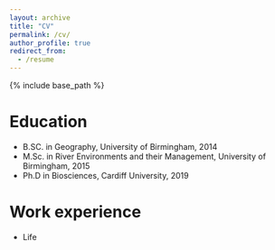 ```yaml
---
layout: archive
title: "CV"
permalink: /cv/
author_profile: true
redirect_from:
  - /resume
---
```


{% include base_path %}

Education
======
* B.SC. in Geography, University of Birmingham, 2014
* M.Sc. in River Environments and their Management, University of Birmingham, 2015
* Ph.D in Biosciences, Cardiff University, 2019

Work experience
======
* Life
